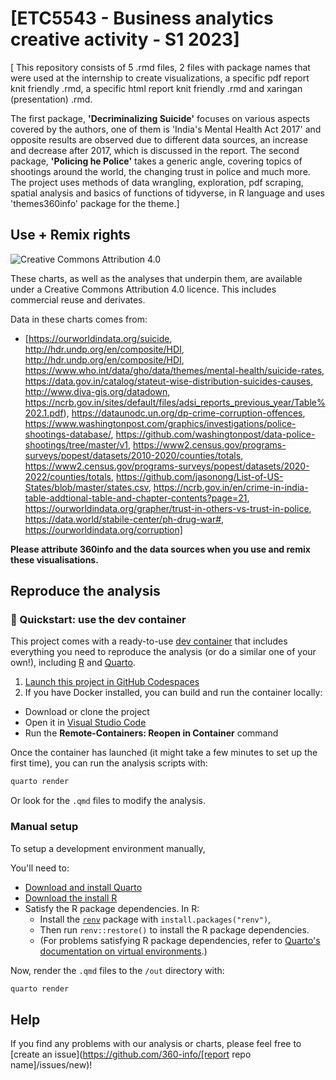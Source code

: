 # [ETC5543 - Business analytics creative activity - S1 2023]

[ This repository consists of 5 .rmd files, 2 files with package names that were used at the internship to create visualizations, a specific pdf report knit friendly .rmd, a specific html report knit friendly .rmd and xaringan (presentation) .rmd.

The first package, **'Decriminalizing Suicide'** focuses on various aspects covered by the authors, one of them is 'India's Mental Health Act 2017' and opposite results are observed due to different data sources, an increase and decrease after 2017, which is discussed in the report. The second package, **'Policing he Police'** takes a generic angle, covering topics of shootings around the world, the changing trust in police and much more. The project uses methods of data wrangling, exploration, pdf scraping, spatial analysis and basics of functions of tidyverse, in R language and uses 'themes360info' package for the theme.]

## Use + Remix rights

![[Creative Commons Attribution 4.0](https://creativecommons.org/licenses/by/4.0)](https://mirrors.creativecommons.org/presskit/buttons/80x15/png/by.png)

These charts, as well as the analyses that underpin them, are available under a Creative Commons Attribution 4.0 licence. This includes commercial reuse and derivates.

<!-- Do any of the data sources fall under a different licence? If so, describe the licence and which parts of the data fall under it here! if most of it does, change the above and replace LICENCE.md too -->

Data in these charts comes from:

* [https://ourworldindata.org/suicide,
http://hdr.undp.org/en/composite/HDI,
http://hdr.undp.org/en/composite/HDI,
https://www.who.int/data/gho/data/themes/mental-health/suicide-rates,
https://data.gov.in/catalog/stateut-wise-distribution-suicides-causes,
http://www.diva-gis.org/datadown,
https://ncrb.gov.in/sites/default/files/adsi_reports_previous_year/Table%202.1.pdf),
https://dataunodc.un.org/dp-crime-corruption-offences,
https://www.washingtonpost.com/graphics/investigations/police-shootings-database/,
https://github.com/washingtonpost/data-police-shootings/tree/master/v1,
https://www2.census.gov/programs-surveys/popest/datasets/2010-2020/counties/totals,
https://www2.census.gov/programs-surveys/popest/datasets/2020-2022/counties/totals,
https://github.com/jasonong/List-of-US-States/blob/master/states.csv,
https://ncrb.gov.in/en/crime-in-india-table-addtional-table-and-chapter-contents?page=21,
https://ourworldindata.org/grapher/trust-in-others-vs-trust-in-police,
https://data.world/stabile-center/ph-drug-war#,
https://ourworldindata.org/corruption]

**Please attribute 360info and the data sources when you use and remix these visualisations.**

## Reproduce the analysis

### 💨 Quickstart: use the dev container

This project comes with a ready-to-use [dev container](https://code.visualstudio.com/docs/remote/containers) that includes everything you need to reproduce the analysis (or do a similar one of your own!), including [R](https://r-project.org) and [Quarto](https://quarto.org).

1. [Launch this project in GitHub Codespaces](https://github.com/codespaces/new?hide_repo_select=true&ref=main&repo=[report_codespaces_id])
2. If you have Docker installed, you can build and run the container locally:
  - Download or clone the project
  - Open it in [Visual Studio Code](https://code.visualstudio.com)
  - Run the **Remote-Containers: Reopen in Container** command

Once the container has launched (it might take a few minutes to set up the first time), you can run the analysis scripts with:

```sh
quarto render
```

Or look for the `.qmd` files to modify the analysis.

### Manual setup

To setup a development environment manually, 

You'll need to:
- [Download and install Quarto](https://quarto.org/docs/get-started)
- [Download the install R](https://www.r-project.org)
- Satisfy the R package dependencies. In R:
  * Install the [`renv`](https://rstudio.github.io/renv) package with `install.packages("renv")`,
  * Then run `renv::restore()` to install the R package dependencies.
  * (For problems satisfying R package dependencies, refer to [Quarto's documentation on virtual environments](https://quarto.org/docs/projects/virtual-environments.html).)

Now, render the `.qmd` files to the `/out` directory with:

```sh
quarto render
```

## Help

If you find any problems with our analysis or charts, please feel free to [create an issue](https://github.com/360-info/[report repo name]/issues/new)!

